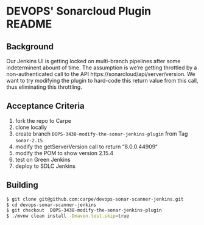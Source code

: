 # DEVOPS' Sonarcloud Plugin README

## Background
Our Jenkins UI is getting locked on multi-branch pipelines after some indeterminent abount of time.  The assumption is we’re getting throttled by a non-authenticated call to the API https://sonarcloud/api/server/version.  We want to try modifying the plugin to hard-code this return value from this call, thus eliminating this throttling.

## Acceptance Criteria
1. fork the repo to Carpe
1. clone locally
1. create branch `DOPS-3438-modify-the-sonar-jenkins-plugin` from Tag `sonar-2.15`
1. modify the getServerVersion call to return “8.0.0.44909“
1. modify the POM to show version 2.15.4
1. test on Green Jenkins
1. deploy to SDLC Jenkins

## Building
```bash
$ git clone git@github.com:carpe/devops-sonar-scanner-jenkins.git
$ cd devops-sonar-scanner-jenkins
$ git checkout  DOPS-3438-modify-the-sonar-jenkins-plugin
$ ./mvnw clean install -Dmaven.test.skip=true
```